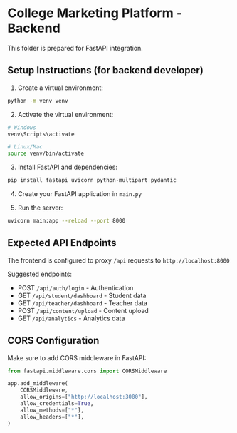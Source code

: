 # College Marketing Platform - Backend

This folder is prepared for FastAPI integration.

## Setup Instructions (for backend developer)

1. Create a virtual environment:
```bash
python -m venv venv
```

2. Activate the virtual environment:
```bash
# Windows
venv\Scripts\activate

# Linux/Mac
source venv/bin/activate
```

3. Install FastAPI and dependencies:
```bash
pip install fastapi uvicorn python-multipart pydantic
```

4. Create your FastAPI application in `main.py`

5. Run the server:
```bash
uvicorn main:app --reload --port 8000
```

## Expected API Endpoints

The frontend is configured to proxy `/api` requests to `http://localhost:8000`

Suggested endpoints:
- POST `/api/auth/login` - Authentication
- GET `/api/student/dashboard` - Student data
- GET `/api/teacher/dashboard` - Teacher data
- POST `/api/content/upload` - Content upload
- GET `/api/analytics` - Analytics data

## CORS Configuration

Make sure to add CORS middleware in FastAPI:

```python
from fastapi.middleware.cors import CORSMiddleware

app.add_middleware(
    CORSMiddleware,
    allow_origins=["http://localhost:3000"],
    allow_credentials=True,
    allow_methods=["*"],
    allow_headers=["*"],
)
```
